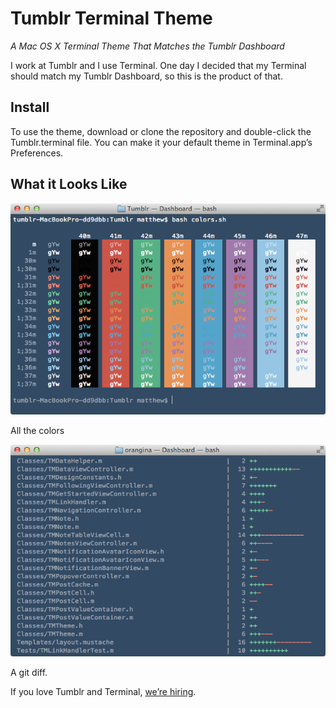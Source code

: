 # Tumblr Terminal Theme

*A Mac OS X Terminal Theme That Matches the Tumblr Dashboard*

I work at Tumblr and I use Terminal. One day I decided that my Terminal should match my Tumblr Dashboard, so this is the product of that. 

## Install

To use the theme, download or clone the repository and double-click the Tumblr.terminal file. You can make it your default theme in Terminal.app’s Preferences.

## What it Looks Like

![Colors](images/colors.png)

All the colors

![diff](images/diff.png)
  
A git diff.

If you love Tumblr and Terminal, [we’re hiring](http://tumblr.com/jobs).


